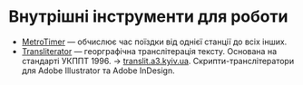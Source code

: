 # Внутрішні інструменти для роботи

* [MetroTimer](https://a3-tools.herokuapp.com/metrotimer) — обчислює час поїздки від однієї станції до всіх інших.
* [Transliterator](https://agentyzmin.github.io/a3-tools/a3_translit/) — георграфічна транслітерація тексту. Основана на стандарті УКППТ 1996. → [translit.a3.kyiv.ua](http://translit.a3.kyiv.ua). Скрипти-транслітератори для Adobe Illustrator та Adobe InDesign.
